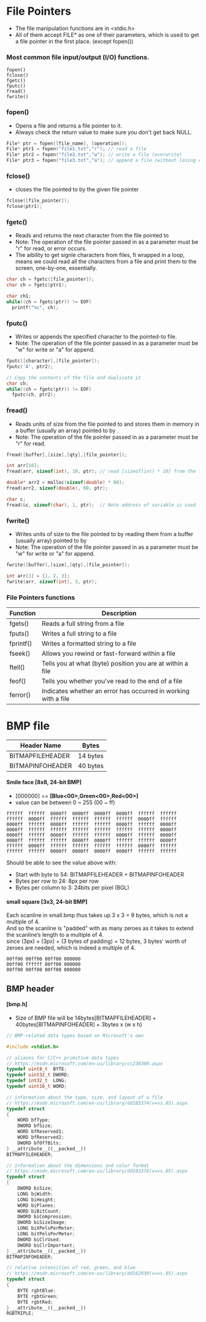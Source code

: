 # File Pointers
- The file manipulation functions are in <stdio.h>
- All of them accept FILE* as one of their parameters, which is used to get a file pointer in the first place. (except fopen())

### Most common file input/output (I/O) functions.
```
fopen()
fclose()
fgetc()
fputc()
fread()
fwrite()
```

### fopen()
- Opens a file and returns a file pointer to it.
- Always check the return value to make sure you don't get back NULL.

```cpp
File* ptr = fopen([file_name], [operation]);
File* ptr1 = fopen("file1.txt","r"); // read a file
File* ptr2 = fopen("file2.txt","w"); // write a file (overwrite)
File* ptr3 = fopen("file3.txt","a"); // append a file (without losing contents)
```

### fclose()
- closes the file pointed to by the given file pointer

```cpp
fclose([file_pointer]);
fclose(ptr1);
```

### fgetc()
- Reads and returns the next character from the file pointed to
- Note: The operation of the file pointer passed in as a parameter must be "r" for read, or error occurs.
- The aibility to get signle characters from files, fi wrapped in a loop, means we could read all the characters from a file and print them to the screen, one-by-one, essentially.

```cpp
char ch = fgetc([file_pointer]);
char ch = fgetc(ptr1);

char ch1;
while((ch = fgetc(ptr)) != EOF)
  printf("%c", ch);
```

### fputc()
- Writes or appends the specified character to the pointed-to file.
- Note: The operation of the file pointer passed in as a parameter must be "w" for write or "a" for append.

```cpp
fputc([character],[file_pointer]);
fputc('A', ptr2);

// Copy the contents of the file and duplicate it
char ch;
while((ch = fgetc(ptr)) != EOF)
  fputc(ch, ptr2);
```

### fread()
- Reads <qty> units of size <size> from the file pointed to and stores them in memory in a buffer (usually an array) pointed to by <buffer>.
- Note: The operation of the file pointer passed in as a parameter must be "r" for read.

```cpp
fread([buffer],[size],[qty],[file_pointer]);

int arr[10];
fread(arr, sizeof(int), 10, ptr); // read [sizeof(int) * 10] from the file and store it in array [arr]

double* arr2 = malloc(sizeof(double) * 80);
fread(arr2, sizeof(double), 80, ptr);

char c;
fread(&c, sizeof(char), 1, ptr);  // Note address of variable is used
```

### fwrite()
- Writes <qty> units of size <size> to the file pointed to by reading them from a buffer (usually array) pointed to by <buffer>
- Note: The operation of the file pointer passed in as a parameter must be "w" for write or "a" for append.

```cpp
fwrite([buffer],[size],[qty],[file_pointer]);

int arr[3] = {1, 2, 3};
fwrite(arr, sizeof(int), 3, ptr);
```

### File Pointers functions

| Function  | Description                                                    |
|-----------|----------------------------------------------------------------|
| fgets()   | Reads a full string from a file                                |
| fputs()   | Writes a full string to a file                                 |
| fprintf() | Writes a formatted string to a file                            |
| fseek()   | Allows you rewind or fast-forward within a file                |
| ftell()   | Tells you at what (byte) position you are at within a file     |
| feof()    | Tells you whether you've read to the end of a file             |
| ferror()  | Indicates whether an error has occurred in working with a file |


# BMP file


| Header Name                | Bytes    |
|----------------------------|----------|
| BITMAPFILEHEADER           | 14 bytes |
| BITMAPINFOHEADER           | 40 bytes |

#### Smile face [8x8, 24-bit BMP]
- [000000] == **[Blue<00>,Green<00>,Red<00>]**
- value can be between 0 ~ 255 (00 ~ ff)

```
ffffff  ffffff  0000ff  0000ff  0000ff  0000ff  ffffff  ffffff
ffffff  0000ff  ffffff  ffffff  ffffff  ffffff  0000ff  ffffff
0000ff  ffffff  0000ff  ffffff  ffffff  0000ff  ffffff  0000ff
0000ff  ffffff  ffffff  ffffff  ffffff  ffffff  ffffff  0000ff
0000ff  ffffff  0000ff  ffffff  ffffff  0000ff  ffffff  0000ff
0000ff  ffffff  ffffff  0000ff  0000ff  ffffff  ffffff  0000ff
ffffff  0000ff  ffffff  ffffff  ffffff  ffffff  0000ff  ffffff
ffffff  ffffff  0000ff  0000ff  0000ff  0000ff  ffffff  ffffff
```

Should be able to see the value above with:
- Start with byte to 54: BITMAPFILEHEADER + BITMAPINFOHEADER
- Bytes per row to 24: 8px per row
- Bytes per column to 3: 24bits per pixel (BGL)

#### small square [3x3, 24-bit BMP]
Each scanline in small.bmp thus takes up 3 x 3 = 9 bytes, which is not a multiple of 4.\
And so the scanline is "padded" with as many zeroes as it takes to extend the scanline’s length to a multiple of 4.\
since (3px) × (3px) + (3 bytes of padding) = 12 bytes, 3 bytes' worth of zeroes are needed, which is indeed a multiple of 4.

```
00ff00 00ff00 00ff00 000000
00ff00 ffffff 00ff00 000000
00ff00 00ff00 00ff00 000000
```

## BMP header
#### [bmp.h]
- Size of BMP file will be 14bytes[BITMAPFILEHEADER] + 40bytes[BITMAPINFOHEADER] + 3bytes x (w x h)

```cpp
// BMP-related data types based on Microsoft's own

#include <stdint.h>

// aliases for C/C++ primitive data types
// https://msdn.microsoft.com/en-us/library/cc230309.aspx
typedef uint8_t  BYTE;
typedef uint32_t DWORD;
typedef int32_t  LONG;
typedef uint16_t WORD;

// information about the type, size, and layout of a file
// https://msdn.microsoft.com/en-us/library/dd183374(v=vs.85).aspx
typedef struct
{
    WORD bfType;
    DWORD bfSize;
    WORD bfReserved1;
    WORD bfReserved2;
    DWORD bfOffBits;
} __attribute__((__packed__))
BITMAPFILEHEADER;

// information about the dimensions and color format
// https://msdn.microsoft.com/en-us/library/dd183376(v=vs.85).aspx
typedef struct
{
    DWORD biSize;
    LONG biWidth;
    LONG biHeight;
    WORD biPlanes;
    WORD biBitCount;
    DWORD biCompression;
    DWORD biSizeImage;
    LONG biXPelsPerMeter;
    LONG biYPelsPerMeter;
    DWORD biClrUsed;
    DWORD biClrImportant;
} __attribute__((__packed__))
BITMAPINFOHEADER;

// relative intensities of red, green, and blue
// https://msdn.microsoft.com/en-us/library/dd162939(v=vs.85).aspx
typedef struct
{
    BYTE rgbtBlue;
    BYTE rgbtGreen;
    BYTE rgbtRed;
} __attribute__((__packed__))
RGBTRIPLE;

```

